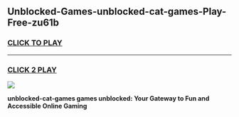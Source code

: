 
## Unblocked-Games-unblocked-cat-games-Play-Free-zu61b
<h3>
<a href="https://premium76.site?title=unblocked-cat-games&ref=18A">CLICK TO PLAY</a></h3>
<hr>

<h3>
<a href="https://premium76.site?title=unblocked-cat-games&ref=18A">CLICK 2 PLAY</a>
  
</h3>

<a href="https://premium76.site?title=unblocked-cat-games&ref=18A"><img src="https://clearcache.store/games.png"></a>


**unblocked-cat-games games unblocked: Your Gateway to Fun and Accessible Online Gaming**

